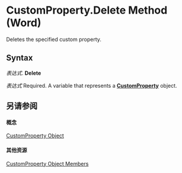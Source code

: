 
# CustomProperty.Delete Method (Word)

Deletes the specified custom property.


## Syntax

 _表达式_. **Delete**

 _表达式_ Required. A variable that represents a **[CustomProperty](1c4aa1ba-ad56-54d1-6e0d-2a82f7b9f4a9.md)** object.


## 另请参阅


#### 概念


[CustomProperty Object](1c4aa1ba-ad56-54d1-6e0d-2a82f7b9f4a9.md)
#### 其他资源


[CustomProperty Object Members](http://msdn.microsoft.com/library/7488fd2b-142d-8dcb-1e95-4804f1f9bbd9%28Office.15%29.aspx)
